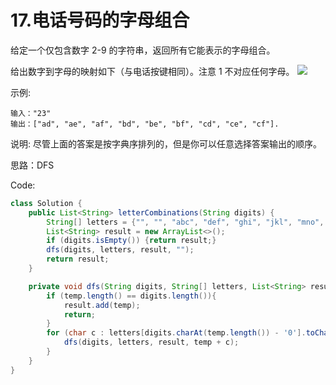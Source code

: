 
# 17.电话号码的字母组合

给定一个仅包含数字 2-9 的字符串，返回所有它能表示的字母组合。

给出数字到字母的映射如下（与电话按键相同）。注意 1 不对应任何字母。
![](https://assets.leetcode-cn.com/aliyun-lc-upload/original_images/17_telephone_keypad.png)

示例:
```
输入："23"
输出：["ad", "ae", "af", "bd", "be", "bf", "cd", "ce", "cf"].
```
说明:
尽管上面的答案是按字典序排列的，但是你可以任意选择答案输出的顺序。

思路：DFS

Code:
```java
class Solution {
    public List<String> letterCombinations(String digits) {
        String[] letters = {"", "", "abc", "def", "ghi", "jkl", "mno", "pqrs", "tuv", "wxyz"};
        List<String> result = new ArrayList<>();
        if (digits.isEmpty()) {return result;}
        dfs(digits, letters, result, "");
        return result;
    }

    private void dfs(String digits, String[] letters, List<String> result, String temp){
        if (temp.length() == digits.length()){
            result.add(temp);
            return;
        }
        for (char c : letters[digits.charAt(temp.length()) - '0'].toCharArray()){
            dfs(digits, letters, result, temp + c);
        }
    }
}
```
